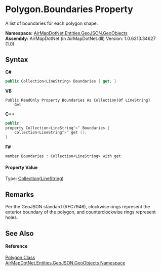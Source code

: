# Polygon.Boundaries Property 
 

A list of boundaries for each polygon shape.

**Namespace:**&nbsp;<a href="53277a20-13b4-4ad7-12a4-b69a3037c159">AirMapDotNet.Entities.GeoJSON.GeoObjects</a><br />**Assembly:**&nbsp;AirMapDotNet (in AirMapDotNet.dll) Version: 1.0.6313.34627 (1.0)

## Syntax

**C#**<br />
``` C#
public Collection<LineString> Boundaries { get; }
```

**VB**<br />
``` VB
Public ReadOnly Property Boundaries As Collection(Of LineString)
	Get
```

**C++**<br />
``` C++
public:
property Collection<LineString^>^ Boundaries {
	Collection<LineString^>^ get ();
}
```

**F#**<br />
``` F#
member Boundaries : Collection<LineString> with get

```


#### Property Value
Type: <a href="http://msdn2.microsoft.com/en-us/library/ms132397" target="_blank">Collection</a>(<a href="74632d83-31f0-af68-c039-d256be6e59c5">LineString</a>)

## Remarks
Per the GeoJSON standard (RFC7946), clockwise rings represent the exterior boundary of the polygon, and counterclockwise rings represent holes.

## See Also


#### Reference
<a href="7c0a51c2-e5e6-9f74-2927-3130cb70daf9">Polygon Class</a><br /><a href="53277a20-13b4-4ad7-12a4-b69a3037c159">AirMapDotNet.Entities.GeoJSON.GeoObjects Namespace</a><br />